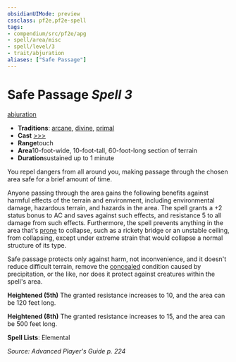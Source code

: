 ```yaml
---
obsidianUIMode: preview
cssclass: pf2e,pf2e-spell
tags:
- compendium/src/pf2e/apg
- spell/area/misc
- spell/level/3
- trait/abjuration
aliases: ["Safe Passage"]
---
```

# Safe Passage *Spell 3*   
[abjuration](/rules/traits/abjuration.md)  

- **Traditions**: [arcane](/rules/traits/arcane.md), [divine](/rules/traits/divine.md), [primal](/rules/traits/primal.md)
- **Cast** [>>>](/rules/core-rulebook/chapter-9-playing-the-game.md#Actions "Three-Action") 
- **Range**touch
- **Area**10-foot-wide, 10-foot-tall, 60-foot-long section of terrain
- **Duration**sustained up to 1 minute

You repel dangers from all around you, making passage through the chosen area safe for a brief amount of time.

Anyone passing through the area gains the following benefits against harmful effects of the terrain and environment, including environmental damage, hazardous terrain, and hazards in the area. The spell grants a +2 status bonus to AC and saves against such effects, and resistance 5 to all damage from such effects. Furthermore, the spell prevents anything in the area that's [prone](/rules/conditions.md#Prone) to collapse, such as a rickety bridge or an unstable ceiling, from collapsing, except under extreme strain that would collapse a normal structure of its type.

Safe passage protects only against harm, not inconvenience, and it doesn't reduce difficult terrain, remove the [concealed](/rules/conditions.md#Concealed) condition caused by precipitation, or the like, nor does it protect against creatures within the spell's area.

**Heightened (5th)** The granted resistance increases to 10, and the area can be 120 feet long.

**Heightened (8th)** The granted resistance increases to 15, and the area can be 500 feet long.

**Spell Lists**: Elemental

*Source: Advanced Player's Guide p. 224*